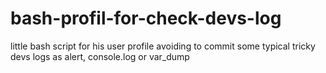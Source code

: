 bash-profil-for-check-devs-log
==============================

little bash script for his user profile avoiding to commit some typical tricky devs logs as alert, console.log or var_dump
